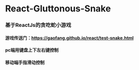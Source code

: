 # React-Gluttonous-Snake
### 基于ReactJs的贪吃蛇小游戏
#### 游戏传送门：https://gaofang.github.io/react/test-snake.html
#### pc端用键盘上下左右键控制
#### 移动端手指滑动控制
